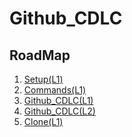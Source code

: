 # Github_CDLC
## RoadMap
1. [Setup(L1)](Setup(L1).md)
2. [Commands(L1)](Commands(L1).md)
3. [Github_CDLC(L1)](Github_QDLC(L1).md)
4. [Github_CDLC(L2)](Github_QDLC(L2).md)
5. [Clone(L1)](Clone(L1).md)

